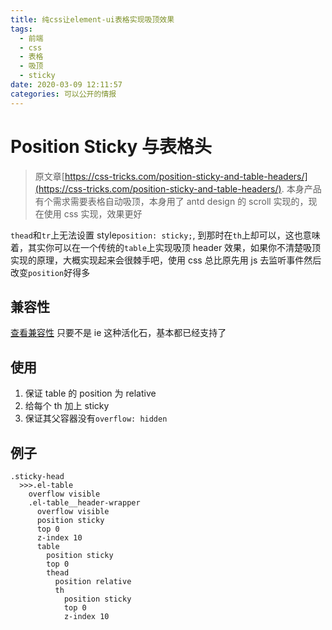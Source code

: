```yaml
---
title: 纯css让element-ui表格实现吸顶效果
tags:
  - 前端
  - css
  - 表格
  - 吸顶
  - sticky
date: 2020-03-09 12:11:57
categories: 可以公开的情报
---
```


# Position Sticky 与表格头

> 原文章[https://css-tricks.com/position-sticky-and-table-headers/](https://css-tricks.com/position-sticky-and-table-headers/). 本身产品有个需求需要表格自动吸顶，本身用了 antd design 的 scroll 实现的，现在使用 css 实现，效果更好

`thead`和`tr`上无法设置 style`position: sticky;`,
到那时在`th`上却可以，这也意味着，其实你可以在一个传统的`table`上实现吸顶 header 效果，如果你不清楚吸顶实现的原理，大概实现起来会很棘手吧，使用 css 总比原先用 js 去监听事件然后改变`position`好得多

## 兼容性

[查看兼容性](https://caniuse.com/#search=sticky)
只要不是 ie 这种活化石，基本都已经支持了

## 使用

1. 保证 table 的 position 为 relative
2. 给每个 th 加上 sticky
3. 保证其父容器没有`overflow: hidden`

## 例子

```stylus
.sticky-head
  >>>.el-table
    overflow visible
    .el-table__header-wrapper
      overflow visible
      position sticky
      top 0
      z-index 10
      table
        position sticky
        top 0
        thead
          position relative
          th
            position sticky
            top 0
            z-index 10
```
